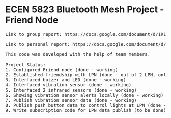 # ECEN 5823 Bluetooth Mesh Project - Friend Node

<pre>
Link to group report: https://docs.google.com/document/d/1R1eXeu73rT5qerNNjkkjfaU8d4dDdhMGX4tJ_LX3e94/edit

Link to personal report: https://docs.google.com/document/d/1NBM77vrFWzWBoXy0kWyAOh5fD9DEhFWCa_TdBu3d3-8/edit

This code was developed with the help of team members.

Project Status:
1. Configured Friend node (done - working)
2. Established friendship with LPN (done - out of 2 LPN, only one becomes LPN at a time; facing app provisioning issues)
3. Interfaced buzzer and LED (done - working)
4. Interfaced vibration sensor (done - working)
5. Interfaced 2 infrared sensors (done - working)
6. Showing vibration sensor alerts locally (done - working)
7. Publish vibration sensor data (done - working)
8. Publish push button data to control lights at LPN (done - working)
9. Write subscription code for LPN data publish (to be done)

</pre>
